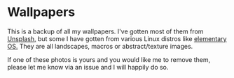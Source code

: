 # Wallpapers

This is a backup of all my wallpapers. I've gotten most of them from [Unsplash,](https://unsplash.com) but some I have gotten from various Linux distros like [elementary OS.](https://elementary.io) They are all landscapes, macros or abstract/texture images.

If one of these photos is yours and you would like me to remove them, please let me know via an issue and I will happily do so.
